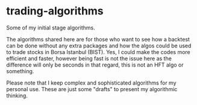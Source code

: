 # trading-algorithms
Some of my initial stage algorithms.

The algorithms shared here are for those who want to see how a backtest can be done without any extra packages and how the algos could be used to trade stocks in Borsa Istanbul (BIST). Yes, I could make the codes more efficient and faster, however being fast is not the issue here as the difference will only be seconds in that regard, this is not an HFT algo or something.

Please note that I keep complex and sophisticated algorithms for my personal use. These are just some "drafts" to present my algorithmic thinking.
